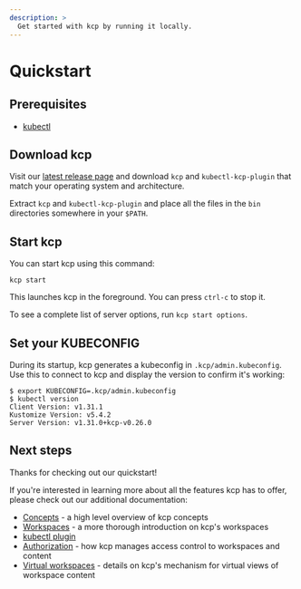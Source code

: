 ```yaml
---
description: >
  Get started with kcp by running it locally.
---
```


# Quickstart

## Prerequisites

- [kubectl](https://kubernetes.io/docs/tasks/tools/#kubectl)

## Download kcp

Visit our [latest release page](https://github.com/kcp-dev/kcp/releases/latest) and download `kcp`
and `kubectl-kcp-plugin` that match your operating system and architecture.

Extract `kcp` and `kubectl-kcp-plugin` and place all the files in the `bin` directories somewhere in your `$PATH`.

## Start kcp

You can start kcp using this command:

```shell
kcp start
```

This launches kcp in the foreground. You can press `ctrl-c` to stop it.

To see a complete list of server options, run `kcp start options`.

## Set your KUBECONFIG

During its startup, kcp generates a kubeconfig in `.kcp/admin.kubeconfig`. Use this to connect to kcp and display the
version to confirm it's working:

```shell
$ export KUBECONFIG=.kcp/admin.kubeconfig
$ kubectl version
Client Version: v1.31.1
Kustomize Version: v5.4.2
Server Version: v1.31.0+kcp-v0.26.0
```

## Next steps

Thanks for checking out our quickstart!

If you're interested in learning more about all the features kcp has to offer, please check out our additional
documentation:

- [Concepts](../concepts/index.md) - a high level overview of kcp concepts
- [Workspaces](../concepts/workspaces/index.md) - a more thorough introduction on kcp's workspaces
- [kubectl plugin](./kubectl-plugin.md)
- [Authorization](../concepts/authorization/index.md) - how kcp manages access control to workspaces and content
- [Virtual workspaces](../concepts/workspaces/virtual-workspaces.md) - details on kcp's mechanism for virtual views of workspace content
